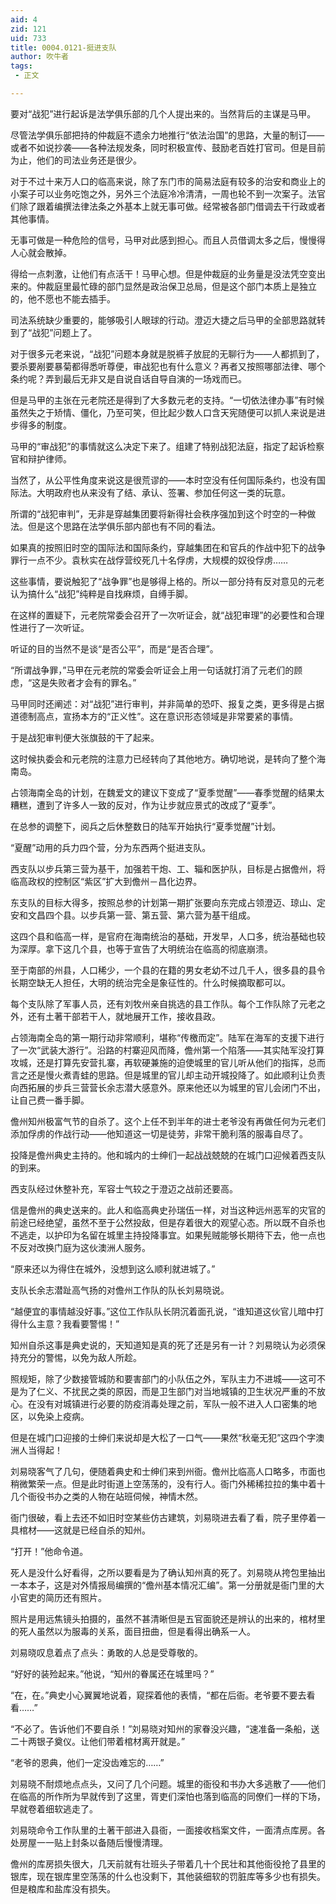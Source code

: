 ```yaml
---
aid: 4
zid: 121
uid: 733
title: 0004.0121-挺进支队
author: 吹牛者
tags: 
 - 正文

---
```




  要对“战犯”进行起诉是法学俱乐部的几个人提出来的。当然背后的主谋是马甲。

  尽管法学俱乐部把持的仲裁庭不遗余力地推行“依法治国”的思路，大量的制订——或者不如说抄袭——各种法规发条，同时积极宣传、鼓励老百姓打官司。但是目前为止，他们的司法业务还是很少。

  对于不过十来万人口的临高来说，除了东门市的简易法庭有较多的治安和商业上的小案子可以业务吃饱之外，另外三个法庭冷冷清清，一周也轮不到一次案子。法官们除了跟着编撰法律法条之外基本上就无事可做。经常被各部门借调去干行政或者其他事情。

  无事可做是一种危险的信号，马甲对此感到担心。而且人员借调太多之后，慢慢得人心就会散掉。

  得给一点刺激，让他们有点活干！马甲心想。但是仲裁庭的业务量是没法凭空变出来的。仲裁庭里最忙碌的部门显然是政治保卫总局，但是这个部门本质上是独立的，他不愿也不能去插手。

  司法系统缺少重要的，能够吸引人眼球的行动。澄迈大捷之后马甲的全部思路就转到了“战犯”问题上了。

  对于很多元老来说，“战犯”问题本身就是脱裤子放屁的无聊行为——人都抓到了，要杀要剐要暴菊都得悉听尊便，审战犯也有什么意义？再者又按照哪部法律、哪个条约呢？弄到最后无非又是自说自话自导自演的一场戏而已。

  但是马甲的主张在元老院还是得到了大多数元老的支持。“一切依法律办事”有时候虽然失之于矫情、僵化，乃至可笑，但比起少数人口含天宪随便可以抓人来说是进步得多的制度。

  马甲的“审战犯”的事情就这么决定下来了。组建了特别战犯法庭，指定了起诉检察官和辩护律师。

  当然了，从公平性角度来说这是很荒谬的——本时空没有任何国际条约，也没有国际法。大明政府也从来没有了结、承认、签署、参加任何这一类的玩意。

  所谓的“战犯审判”，无非是穿越集团要将新得社会秩序强加到这个时空的一种做法。但是这个思路在法学俱乐部内部也有不同的看法。

  如果真的按照旧时空的国际法和国际条约，穿越集团在和官兵的作战中犯下的战争罪行一点不少。袁秋实在战俘营绞死几十名俘虏，大规模的奴役俘虏……

  这些事情，要说触犯了“战争罪”也是够得上格的。所以一部分持有反对意见的元老认为搞什么“战犯”纯粹是自找麻烦，自缚手脚。

  在这样的置疑下，元老院常委会召开了一次听证会，就“战犯审理”的必要性和合理性进行了一次听证。

  听证的目的当然不是谈“是否公平”，而是“是否合理”。

  “所谓战争罪，”马甲在元老院的常委会听证会上用一句话就打消了元老们的顾虑，“这是失败者才会有的罪名。”

  马甲同时还阐述：对“战犯”进行审判，并非简单的恐吓、报复之类，更多得是占据道德制高点，宣扬本方的“正义性”。这在意识形态领域是非常要紧的事情。

  于是战犯审判便大张旗鼓的干了起来。

  这时候执委会和元老院的注意力已经转向了其他地方。确切地说，是转向了整个海南岛。

  占领海南全岛的计划，在魏爱文的建议下变成了“夏季觉醒”——春季觉醒的结果太糟糕，遭到了许多人一致的反对，作为让步就应景式的改成了“夏季”。

  在总参的调整下，阅兵之后休整数日的陆军开始执行“夏季觉醒”计划。

  “夏醒”动用的兵力四个营，分为东西两个挺进支队。

  西支队以步兵第三营为基干，加强若干炮、工、辎和医护队，目标是占据儋州，将临高政权的控制区“紫区”扩大到儋州－昌化边界。

  东支队的目标大得多，按照总参的计划第一期扩张要向东完成占领澄迈、琼山、定安和文昌四个县。以步兵第一营、第五营、第六营为基干组成。

  这四个县和临高一样，是官府在海南统治的基础，开发早，人口多，统治基础也较为深厚。拿下这几个县，也等于宣告了大明统治在临高的彻底崩溃。

  至于南部的州县，人口稀少，一个县的在籍的男女老幼不过几千人，很多县的县令长期空缺无人担任，大明的统治完全是象征性的。什么时候摘取都可以。

  每个支队除了军事人员，还有刘牧州亲自挑选的县工作队。每个工作队除了元老之外，还有土著干部若干人，就地展开工作，接收县政。

  占领海南全岛的第一期行动非常顺利，堪称“传檄而定”。陆军在海军的支援下进行了一次“武装大游行”。沿路的村寨迎风而降，儋州第一个陷落——其实陆军没打算攻城，还是打算先安营扎寨，再软硬兼施的迫使城里的官儿听从他们的指挥，总而言之还是慢火煮青蛙的思路。但是城里的官儿却主动开城投降了。如此顺利让负责向西拓展的步兵三营营长余志潜大感意外。原来他还以为城里的官儿会闭门不出，让自己费一番手脚。

  儋州知州极富气节的自杀了。这个上任不到半年的进士老爷没有再做任何为元老们添加俘虏的作战行动——他知道这一切是徒劳，非常干脆利落的服毒自尽了。

  投降是儋州典史主持的。他和城内的士绅们一起战战兢兢的在城门口迎候着西支队的到来。

  西支队经过休整补充，军容士气较之于澄迈之战前还要高。

  信是儋州的典史送来的。此人和临高典史孙瑞伍一样，对当这种远州恶军的灾官的前途已经绝望，虽然不至于公然投敌，但是存着很大的观望心态。所以既不自杀也不逃走，以护印为名留在城里主持投降事宜。如果髡贼能够长期待下去，他一点也不反对改换门庭为这伙澳洲人服务。

  “原来还以为得住在城外，没想到这么顺利就进城了。”

  支队长余志潜趾高气扬的对儋州工作队的队长刘易晓说。

  “越便宜的事情越没好事。”这位工作队队长阴沉着面孔说，“谁知道这伙官儿暗中打得什么主意？我看要警惕！”

  知州自杀这事是典史说的，天知道知是真的死了还是另有一计？刘易晓认为必须保持充分的警惕，以免为敌人所趁。

  照规矩，除了少数接管城防和要害部门的小队伍之外，军队主力不进城——这可不是为了仁义、不扰民之类的原因，而是卫生部门对当地城镇的卫生状况严重的不放心。在没有对城镇进行必要的防疫消毒处理之前，军队一般不进入人口密集的地区，以免染上疫病。

  但是在城门口迎接的士绅们来说却是大松了一口气——果然“秋毫无犯”这四个字澳洲人当得起！

  刘易晓客气了几句，便随着典史和士绅们来到州衙。儋州比临高人口略多，市面也稍微繁荣一点。但是此时街道上空荡荡的，没有行人。衙门外稀稀拉拉的集中着十几个衙役书办之类的人物在站班伺候，神情木然。

  衙门很破，看上去还不如旧时空某些仿古建筑，刘易晓进去看了看，院子里停着一具棺材——这就是已经自杀的知州。

  “打开！”他命令道。

  死人是没什么好看得，之所以要看是为了确认知州真的死了。刘易晓从挎包里抽出一本本子，这是对外情报局编撰的“儋州基本情况汇编”。第一分册就是衙门里的大小官吏的简历还有照片。

  照片是用远焦镜头拍摄的，虽然不甚清晰但是五官面貌还是辨认的出来的，棺材里的死人虽然以为服毒的关系，面目扭曲，但是看得出确系一人。

  刘易晓叹息着点了点头：勇敢的人总是受尊敬的。

  “好好的装殓起来。”他说，“知州的眷属还在城里吗？”

  “在，在。”典史小心翼翼地说着，窥探着他的表情，“都在后衙。老爷要不要去看看……”

  “不必了。告诉他们不要自杀！”刘易晓对知州的家眷没兴趣，“速准备一条船，送二十两银子奠仪。让他们带着棺材离开就是。”

  “老爷的恩典，他们一定没齿难忘的……”

  刘易晓不耐烦地点点头，又问了几个问题。城里的衙役和书办大多逃散了——他们在临高的所作所为早就传到了这里，胥吏们深怕也落到临高的同僚们一样的下场，早就卷着细软逃走了。

  刘易晓命令工作队里的土著干部进入县衙，一面接收档案文件，一面清点库房。各处房屋一一贴上封条以备随后慢慢清理。

  儋州的库房损失很大，几天前就有壮班头子带着几十个民壮和其他衙役抢了县里的银库，现在银库里空荡荡的什么也没剩下，其他装细软的罚脏库等多少也有损失。但是粮库和盐库没有损失。


